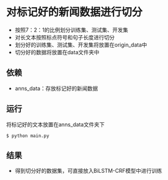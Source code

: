 # 对标记好的新闻数据进行切分

* 按照7：2：1的比例划分训练集、测试集、开发集
* 对长文本按照标点符号和句子长度进行切分
* 划分好的训练集、测试集、开发集将放置在origin_data中
* 切分好的数据将放置在data文件夹中

## 依赖

- anns_data：存放标记好的新闻数据


## 运行

将标记好的文本放置在anns_data文件夹下

```shell
$ python main.py
```

## 结果

- 得到切分好的数据集，可直接放入BiLSTM-CRF模型中进行训练

